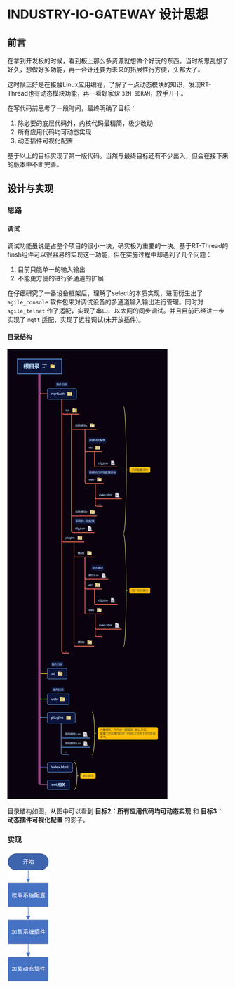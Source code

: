 # INDUSTRY-IO-GATEWAY 设计思想

## 前言

在拿到开发板的时候，看到板上那么多资源就想做个好玩的东西。当时胡思乱想了好久，想做好多功能，再一合计还要为未来的拓展性行方便，头都大了。

这时候正好是在接触Linux应用编程，了解了一点动态模块的知识，发现RT-Thread也有动态模块功能，再一看好家伙 `32M SDRAM`，放手开干。

在写代码前思考了一段时间，最终明确了目标：

1. 除必要的底层代码外，内核代码最精简，极少改动
2. 所有应用代码均可动态实现
3. 动态插件可视化配置

基于以上的目标实现了第一版代码。当然与最终目标还有不少出入，但会在接下来的版本中不断完善。

## 设计与实现

### 思路

#### 调试

调试功能虽说是占整个项目的很小一块，确实极为重要的一块。基于RT-Thread的finsh组件可以很容易的实现这一功能，但在实施过程中却遇到了几个问题：

1. 目前只能单一的输入输出
2. 不能更方便的进行多通道的扩展

在仔细研究了一番设备框架后，理解了select的本质实现，进而衍生出了 `agile_console` 软件包来对调试设备的多通道输入输出进行管理。同时对 `agile_telnet` 作了适配，实现了串口、以太网的同步调试。并且目前已经进一步实现了 `mqtt` 适配，实现了远程调试(未开放插件)。

#### 目录结构

![目录结构](../figures/目录结构.png)

目录结构如图，从图中可以看到 **目标2：所有应用代码均可动态实现** 和 **目标3：动态插件可视化配置** 的影子。

### 实现

![流程](../figures/流程.png)
